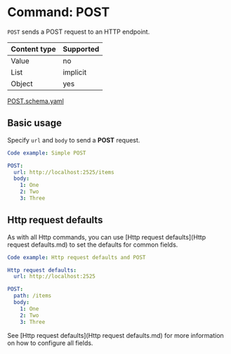 # Command: POST

`POST` sends a POST request to an HTTP endpoint.

| Content type | Supported |
|--------------|-----------|
| Value        | no        |
| List         | implicit  |
| Object       | yes       |

[POST.schema.yaml](POST.schema.yaml)

## Basic usage

Specify `url` and `body` to send a **POST** request.

```yaml instacli
Code example: Simple POST

POST:
  url: http://localhost:2525/items
  body:
    1: One
    2: Two
    3: Three
```

## Http request defaults

As with all Http commands, you can use [Http request defaults](Http request defaults.md) to set the defaults for common
fields.

```yaml instacli
Code example: Http request defaults and POST

Http request defaults:
  url: http://localhost:2525

POST:
  path: /items
  body:
    1: One
    2: Two
    3: Three
```

See [Http request defaults](Http request defaults.md) for more information on how to configure all fields.

